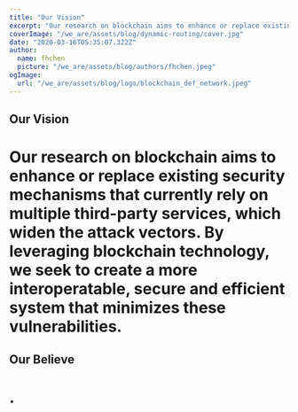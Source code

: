 ```yaml
---
title: "Our Vision"
excerpt: "Our research on blockchain aims to enhance or replace existing security mechanisms that currently rely on multiple third-party services, which widen the attack vectors. By leveraging blockchain technology, we seek to create a more interoperatable, secure and efficient system that minimizes these vulnerabilities."
coverImage: "/we_are/assets/blog/dynamic-routing/cover.jpg"
date: "2020-03-16T05:35:07.322Z"
author:
  name: fhchen
  picture: "/we_are/assets/blog/authors/fhchen.jpeg"
ogImage:
  url: "/we_are/assets/blog/logo/blockchain_def_network.jpeg"
---
```


## Our Vision
# Our research on blockchain aims to enhance or replace existing security mechanisms that currently rely on multiple third-party services, which widen the attack vectors. By leveraging blockchain technology, we seek to create a more interoperatable, secure and efficient system that minimizes these vulnerabilities.

## Our Believe

# .
